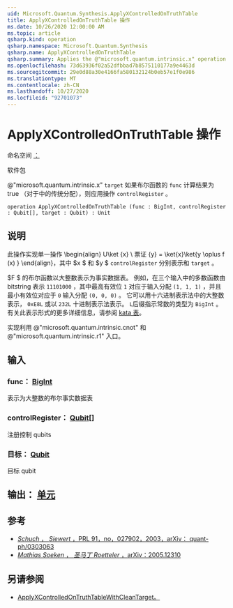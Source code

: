 ```yaml
---
uid: Microsoft.Quantum.Synthesis.ApplyXControlledOnTruthTable
title: ApplyXControlledOnTruthTable 操作
ms.date: 10/26/2020 12:00:00 AM
ms.topic: article
qsharp.kind: operation
qsharp.namespace: Microsoft.Quantum.Synthesis
qsharp.name: ApplyXControlledOnTruthTable
qsharp.summary: Applies the @"microsoft.quantum.intrinsic.x" operation on `target`, if the Boolean function `func` evaluates to true for the classical assignment in `controlRegister`.
ms.openlocfilehash: 73d63936f02a52dfbbad7b8575110177a9e4463d
ms.sourcegitcommit: 29e0d88a30e4166fa580132124b0eb57e1f0e986
ms.translationtype: MT
ms.contentlocale: zh-CN
ms.lasthandoff: 10/27/2020
ms.locfileid: "92701073"
---
```

# <a name="applyxcontrolledontruthtable-operation"></a>ApplyXControlledOnTruthTable 操作

命名空间 [：](xref:Microsoft.Quantum.Synthesis)

软件包 [](https://nuget.org/packages/)


@"microsoft.quantum.intrinsic.x" `target` 如果布尔函数的 `func` 计算结果为 true （对于中的传统分配），则应用操作 `controlRegister` 。

```qsharp
operation ApplyXControlledOnTruthTable (func : BigInt, controlRegister : Qubit[], target : Qubit) : Unit
```


## <a name="description"></a>说明

此操作实现单一操作 \begin{align} U\ket {x} \ 票证 {y} = \ket{x}\ket{y \oplus f (x) } \end{align}，其中 $x $ 和 $y $ `controlRegister` 分别表示和 `target` 。

$F $ 的布尔函数以大整数表示为事实数据表。
例如，在三个输入中的多数函数由 bitstring 表示 `11101000` ，其中最高有效位 `1` 对应于输入分配 `(1, 1, 1)` ，并且最小有效位对应于 `0` 输入分配 `(0, 0, 0)` 。
它可以用十六进制表示法中的大整数表示， `0xE8L` 或以 `232L` 十进制表示法表示。  `L`后缀指示常数的类型为 `BigInt` 。
有关此表示形式的更多详细信息，请参阅 [kata 表](https://github.com/microsoft/QuantumKatas/tree/main/TruthTables)。

实现利用 @"microsoft.quantum.intrinsic.cnot" 和 @"microsoft.quantum.intrinsic.r1" 入口。

## <a name="input"></a>输入

### <a name="func--bigint"></a>func： [BigInt](xref:microsoft.quantum.lang-ref.bigint)

表示为大整数的布尔事实数据表


### <a name="controlregister--qubit"></a>controlRegister： [Qubit](xref:microsoft.quantum.lang-ref.qubit)[]

注册控制 qubits


### <a name="target--qubit"></a>目标： [Qubit](xref:microsoft.quantum.lang-ref.qubit)

目标 qubit



## <a name="output--unit"></a>输出： [单元](xref:microsoft.quantum.lang-ref.unit)



## <a name="references"></a>参考

- [*Schuch* ， *Siewert* ，PRL 91，no，027902，2003，arXiv： quant-ph/0303063](https://arxiv.org/abs/quant-ph/0303063)
- [*Mathias Soeken* ， *圣马丁 Roetteler* ，arXiv：2005.12310](https://arxiv.org/abs/2005.12310)

## <a name="see-also"></a>另请参阅

- [ApplyXControlledOnTruthTableWithCleanTarget。](xref:Microsoft.Quantum.Synthesis.ApplyXControlledOnTruthTableWithCleanTarget)